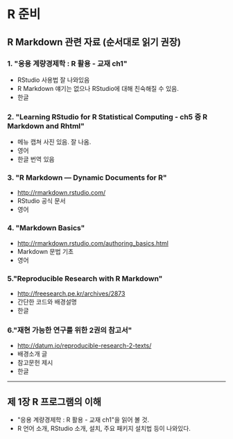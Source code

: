 
# R 준비 

## R Markdown 관련 자료 (순서대로 읽기 권장)

### 1. "응용 계량경제학 : R 활용 - 교재 ch1" 
* RStudio 사용법 잘 나와있음
* R Markdown 얘기는 없으나 RStudio에 대해 친숙해질 수 있음.
* 한글


### 2. "Learning RStudio for R Statistical Computing - ch5 중 R Markdown and Rhtml"
* 메뉴 캡쳐 사진 있음. 잘 나옴.
* 영어
* 한글 번역 있음

### 3. "R Markdown — Dynamic Documents for R"
* http://rmarkdown.rstudio.com/
* RStudio 공식 문서
* 영어

### 4. "Markdown Basics"
* http://rmarkdown.rstudio.com/authoring_basics.html
* Markdown 문법 기초
* 영어


### 5."Reproducible Research with R Markdown"
* http://freesearch.pe.kr/archives/2873
* 간단한 코드와 배경설명
* 한글


### 6."재현 가능한 연구를 위한 2권의 참고서"
* http://datum.io/reproducible-research-2-texts/
* 배경소개 글
* 참고문헌 제시
* 한글


-----------

## 제 1장 R 프로그램의 이해

* "응용 계량경제학 : R 활용 - 교재 ch1"을 읽어 볼 것. 
* R 언어 소개, RStudio 소개, 설치, 주요 패키지 설치법 등이 나와있다.

